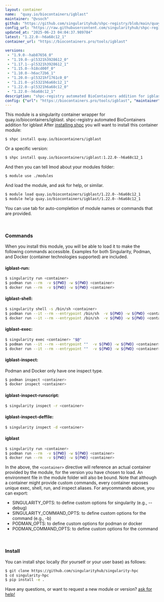 ```yaml
---
layout: container
name:  "quay.io/biocontainers/igblast"
maintainer: "@vsoch"
github: "https://github.com/singularityhub/shpc-registry/blob/main/quay.io/biocontainers/igblast/container.yaml"
config_url: "https://raw.githubusercontent.com/singularityhub/shpc-registry/main/quay.io/biocontainers/igblast/container.yaml"
updated_at: "2025-06-23 04:04:37.989784"
latest: "1.22.0--h6a68c12_1"
container_url: "https://biocontainers.pro/tools/igblast"

versions:
 - "1.9.0--hab87656_0"
 - "1.19.0--pl5321h3928612_0"
 - "1.17.1--pl5321h3928612_1"
 - "1.15.0--h18cd00f_0"
 - "1.10.0--h6ac72b6_1"
 - "1.20.0--pl5321hf1761c0_0"
 - "1.21.0--pl5321h6a68c12_1"
 - "1.22.0--pl5321h6a68c12_0"
 - "1.22.0--h6a68c12_1"
description: "shpc-registry automated BioContainers addition for igblast"
config: {"url": "https://biocontainers.pro/tools/igblast", "maintainer": "@vsoch", "description": "shpc-registry automated BioContainers addition for igblast", "latest": {"1.22.0--h6a68c12_1": "sha256:0e5c956f7498f2554241752bc58ce9c0a9d6a44bad8e8e10fa1573c56a7eb00d"}, "tags": {"1.9.0--hab87656_0": "sha256:76d311cf2a95ca07aa2df267e6c8ff92584b4d9079d36b49018d7258383eef6a", "1.19.0--pl5321h3928612_0": "sha256:0cc5a7bd4b964ccd096fdd91a843abf14cd5f1a0b14b40eb964442e501841621", "1.17.1--pl5321h3928612_1": "sha256:9e268b2be74b82a7fc6297c86ed4fca244ceae4e290c25df734c4d1cbc6962e3", "1.15.0--h18cd00f_0": "sha256:13eba2ad6d1a9d500d84beb1eeb51c8341b2c3b3b6279bdc86dc81955c347c31", "1.10.0--h6ac72b6_1": "sha256:d1bf9326f30947cb388fed2c3945c16f29e1595a3051815166f379433d62f9ef", "1.20.0--pl5321hf1761c0_0": "sha256:4ef1a38be836d223f1740ac4a93d1bd3dd1713233a149436793438bd4edfada9", "1.21.0--pl5321h6a68c12_1": "sha256:6a1ab60783c73c7953d2e758e27cb3a0c4e09fe5516134dc5c845190c19a7141", "1.22.0--pl5321h6a68c12_0": "sha256:e16cf044b982760a23597d363340340a2971da54082cdf451aa681c7ac1c8fd7", "1.22.0--h6a68c12_1": "sha256:0e5c956f7498f2554241752bc58ce9c0a9d6a44bad8e8e10fa1573c56a7eb00d"}, "docker": "quay.io/biocontainers/igblast"}
---
```


This module is a singularity container wrapper for quay.io/biocontainers/igblast.
shpc-registry automated BioContainers addition for igblast
After [installing shpc](#install) you will want to install this container module:


```bash
$ shpc install quay.io/biocontainers/igblast
```

Or a specific version:

```bash
$ shpc install quay.io/biocontainers/igblast:1.22.0--h6a68c12_1
```

And then you can tell lmod about your modules folder:

```bash
$ module use ./modules
```

And load the module, and ask for help, or similar.

```bash
$ module load quay.io/biocontainers/igblast/1.22.0--h6a68c12_1
$ module help quay.io/biocontainers/igblast/1.22.0--h6a68c12_1
```

You can use tab for auto-completion of module names or commands that are provided.

<br>

### Commands

When you install this module, you will be able to load it to make the following commands accessible.
Examples for both Singularity, Podman, and Docker (container technologies supported) are included.

#### igblast-run:

```bash
$ singularity run <container>
$ podman run --rm  -v ${PWD} -w ${PWD} <container>
$ docker run --rm  -v ${PWD} -w ${PWD} <container>
```

#### igblast-shell:

```bash
$ singularity shell -s /bin/sh <container>
$ podman run --it --rm --entrypoint /bin/sh  -v ${PWD} -w ${PWD} <container>
$ docker run --it --rm --entrypoint /bin/sh  -v ${PWD} -w ${PWD} <container>
```

#### igblast-exec:

```bash
$ singularity exec <container> "$@"
$ podman run --it --rm --entrypoint ""  -v ${PWD} -w ${PWD} <container> "$@"
$ docker run --it --rm --entrypoint ""  -v ${PWD} -w ${PWD} <container> "$@"
```

#### igblast-inspect:

Podman and Docker only have one inspect type.

```bash
$ podman inspect <container>
$ docker inspect <container>
```

#### igblast-inspect-runscript:

```bash
$ singularity inspect -r <container>
```

#### igblast-inspect-deffile:

```bash
$ singularity inspect -d <container>
```



#### igblast

```bash
$ singularity run <container>
$ podman run --rm  -v ${PWD} -w ${PWD} <container>
$ docker run --rm  -v ${PWD} -w ${PWD} <container>
```


In the above, the `<container>` directive will reference an actual container provided
by the module, for the version you have chosen to load. An environment file in the
module folder will also be bound. Note that although a container
might provide custom commands, every container exposes unique exec, shell, run, and
inspect aliases. For anycommands above, you can export:

 - SINGULARITY_OPTS: to define custom options for singularity (e.g., --debug)
 - SINGULARITY_COMMAND_OPTS: to define custom options for the command (e.g., -b)
 - PODMAN_OPTS: to define custom options for podman or docker
 - PODMAN_COMMAND_OPTS: to define custom options for the command

<br>

### Install

You can install shpc locally (for yourself or your user base) as follows:

```bash
$ git clone https://github.com/singularityhub/singularity-hpc
$ cd singularity-hpc
$ pip install -e .
```

Have any questions, or want to request a new module or version? [ask for help!](https://github.com/singularityhub/singularity-hpc/issues)